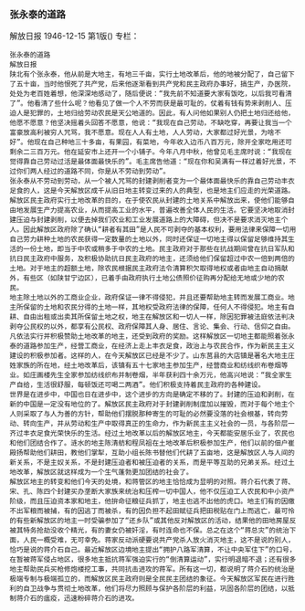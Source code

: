 ### 张永泰的道路
解放日报
1946-12-15
第1版()
专栏：

    张永泰的道路
    解放日报
    陕北有个张永泰，他从前是大地主，有地三千亩，实行土地改革后，他的地被分配了，自己留下了五十亩，当时他恨死了共产党，后来他逐渐看到共产党和民主政府办事好，搞生产，办医院，处处为老百姓着想，他深深地感动了，随后便说：“我先前不知道要大家有饭吃，以后我可看清了”。他看清了些什么呢？他看见了做一个人不劳而获是最可耻的，仗着有钱有势来剥削人、压迫人是犯罪的，土地归给劳动农民是天公地道的。因此，有人问他如果别人仍把土地归还给他，他愿不愿意？他坚决摇着头回答不愿意，他说：“我现在自己劳动，不缺吃穿，再要让我当一个富豪放高利被穷人咒骂，我不愿意。现在人人有土地，人人劳动，大家都过好光景，为啥不好”。他现在自己种地三十多亩，有果园，有菜地，今年收入边币八百万元，除开全家吃用还可剩余二三百万元。他在延安市上还开一个小铺子。今年八月中秋，他曾见毛主席时说：“我现在觉得靠自己劳动过活是最体面最快乐的”。毛主席告他道：“现在你和吴满有一样过着好光景，不过你们两人经过的道路不同，你是从不劳动到劳动”。
    张永泰从不劳动到劳动，从一个被人咒骂的封建剥削者变为一个最体面最快乐的靠自己劳动丰衣足食的人，这是今天解放区成千从旧日地主转变过来的人的典型，也是地主们应走的光荣道路。
    解放区民主政府实行土地改革的目的，在于使农民从封建的土地关系中解放出来，使他们能够自由地发展生产力提高农业，从而提高工业的水平，普遍改善全体人民的生活。它要坚决地取消封建压迫与封建剥削，以便去掉我们农业和工业发展道路上的大障碍，但决不是要求消灭地主个人。因此解放区政府除了确认“耕者有其田”是人民不可剥夺的基本权利，要用法律来保障一切用自己劳力耕种土地的农民获得一定数量的土地以外，同时还保证一切地主得以保留足够维持其生活的一份土地，即当于中农或稍多于中农的土地。民主政府对于那些在抗战期间曾在抗日军队和抗日民主政府中服务，及积极协助抗日民主政府的地主，还须给他们保留超过中农一倍到两倍的土地。对于地主的超额土地，除农民根据民主政府法令清算积欠取得地权或者由地主自动捐献外，有些区（如陕甘宁边区），已着手由政府执行土地公债照价征购再分配给无地或少地的农民。
    地主除土地以外的工商业企业，政府保证一律不得侵犯，并且还要帮助地主转而发展工商业。地主所保留的土地和农民分得的土地一样，其地权受政府法律的保障，任何人不得侵犯。地主有自耕、自由出租或出卖其所保留土地之权，地主在解放区和一切人一样，除因犯罪被法庭依法判决剥夺公民权的以外，都享有公民权、政府保障其人身、居住、言论、集会、行动、信仰之自由。凡依法实行并积极赞助土地改革的地主，还受到政府的奖励。这样解放区一切地主都能照着张永泰的道路参加生产，经营工商业，在经济上走上丰衣足食，政治上与农民合作，作为新民主主义建设的积极参加者。这样的人，在今天解放区已经是不少了。山东莒县的大店镇是著名大地主庄姓家族的所在地，经土地改革后，该镇有五十七家地主参加生产，经营商业和纺线织布卷烟等业。如庄画楼先生全家参加纺线织布并制卷烟，半年获利四十余万元，他高兴地说：“我全家生产自给，生活很舒服，每顿饭还可喝二两酒”。他们积极支持着民主政府的各种建设。
    世界是在进步中，中国也日在进步中，这个进步的方向是确定不移的了。封建的压迫和剥削，在新的中国是一定没有地位的了。解放区民主政府对于封建剥削制度加以摧毁，而对于每个地主个人则采取了与人为善的方针，帮助他们摆脱那种寄生的可耻的必然要没落的社会根基，转向劳动、转向生产，并从劳动和生产中取得真正的生命力，作为新民主主义社会的一员，与各阶层一齐过丰衣足食光荣快乐的生活。经过土地改革以后的解放区地主，今天都能安居乐业了，农民也和他们团结合作了。涟水的地主陈清舫和程凤祖在土地改革后积极参加生产，他们以前的佃户崔殿扬帮助他们耕田，教他们掌犁，互助小组长陈书替他们代耕了五亩地，这是解放区人与人间的新关系，不是主奴关系，不是封建压迫者和被压迫者的关系，而是平等互助的兄弟关系。经过土地改革，解放区就这样成为一个生气蓬勃更加团结的社会了。
    解放区地主的转变和他们今天的处境，和蒋管区的地主恰恰成为显明的对照。蒋介石代表了蒋、宋、孔、陈四个封建买办垄断大家族来统治和压榨一切中国人，他不仅压迫工人农民和中小资产阶级，而且压迫资本家和地主，他拚命征粮征兵抓丁，地主也逃不出他的虎口。地主们有的因缴不出军粮而被捕，有的因逃丁而被杀，有的因负担不起田赋征兵把田税贴在门上而逃亡，最可怜的有些新解放区的地主一时受骗参加了“还乡队”或其他反对解放区的活动，结果他的田地房屋反被其特务抢劫没收个精光，有的妻女仍被奸淫，有时连命也不保。总之在这个“蒋总灾”的统治下面，人民一概受难，无可幸免。蒋家反动派硬要说共产党杀人放火消灭地主，这不是说的别人，恰巧是说的蒋介石自己。最近解放区边境地主提出“拥护八路军清算，不让中央军住下”的口号，在暂被蒋军侵占地区，很多地主抵抗蒋军强迫实行的“倒清算运动”，实行明退暗不退；还有很多地主帮助民兵买枪修炮楼挖工事，共同抗击进攻的蒋军。所有这一切，都说明了蒋介石的统治是极端专制与极端孤立的，而解放区民主政府则是全民民主团结的象征。今天解放区军民在进行胜利的自卫战争与贯彻土地改革，他们将尽力照顾与保护各阶层的利益，巩固各阶层的团结，以抵制蒋介石的瘟疫，迅速粉碎蒋介石的进攻。
